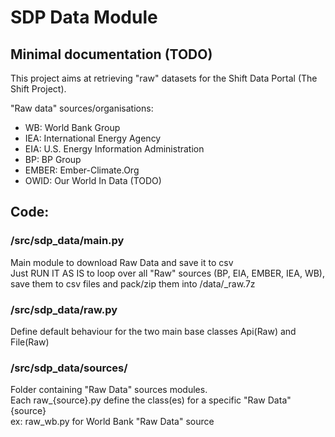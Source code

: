 # SDP Data Module

## Minimal documentation (TODO)

This project aims at retrieving "raw" datasets for the Shift Data Portal (The Shift Project).

"Raw data" sources/organisations:
<ul>
  <li>WB: World Bank Group</li>
  <li>IEA: International Energy Agency</li>
  <li>EIA: U.S. Energy Information Administration</li>
  <li>BP: BP Group</li>
  <li>EMBER: Ember-Climate.Org</li>
  <li>OWID: Our World In Data (TODO)</li>
</ul>

## Code:
### /src/sdp_data/main.py
Main module to download Raw Data and save it to csv<br>
Just RUN IT AS IS to loop over all "Raw" sources (BP, EIA, EMBER, IEA, WB), save them to csv files and pack/zip them into /data/\_raw.7z

### /src/sdp_data/raw.py
Define default behaviour for the two main base classes Api(Raw) and File(Raw)

### /src/sdp_data/sources/
Folder containing "Raw Data" sources modules.<br>
Each raw_{source}.py define the class(es) for a specific "Raw Data" {source}<br>
ex: raw_wb.py for World Bank "Raw Data" source<br>
  
